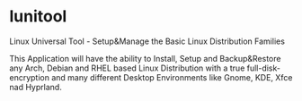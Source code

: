 # lunitool
Linux Universal Tool - Setup&amp;Manage the Basic Linux Distribution Families

This Application will have the ability to Install, Setup and Backup&Restore any Arch, Debian and RHEL based Linux Distribution with a true full-disk-encryption and many different Desktop Environments like Gnome, KDE, Xfce nad Hyprland.  
